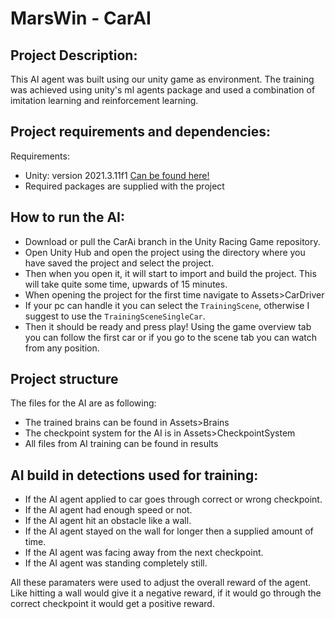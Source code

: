 # MarsWin - CarAI
## Project Description:

This AI agent was built using our unity game as environment. The training was achieved using unity's ml agents package and used a combination of imitation learning and reinforcement learning.

## Project requirements and dependencies:

Requirements:
- Unity: version 2021.3.11f1 <a href="https://unity.com/releases/editor/whats-new/2021.3.11">Can be found here!</a>
- Required packages are supplied with the project

## How to run the AI:

- Download or pull the CarAi branch in the Unity Racing Game repository.
- Open Unity Hub and open the project using the directory where you have saved the project and select the project.
- Then when you open it, it will start to import and build the project. This will take quite some time, upwards of 15 minutes.
- When opening the project for the first time navigate to Assets>CarDriver
- If your pc can handle it you can select the `TrainingScene`, otherwise I suggest to use the `TrainingSceneSingleCar`. 
- Then it should be ready and press play! Using the game overview tab you can follow the first car or if you go to the scene tab you can watch from any position.

## Project structure

The files for the AI are as following:

- The trained brains can be found in Assets>Brains
- The checkpoint system for the AI is in Assets>CheckpointSystem
- All files from AI training can be found in results

## AI build in detections used for training:

- If the AI agent applied to car goes through correct or wrong checkpoint.
- If the AI agent had enough speed or not.
- If the AI agent hit an obstacle like a wall.
- If the AI agent stayed on the wall for longer then a supplied amount of time.
- If the AI agent was facing away from the next checkpoint.
- If the AI agent was standing completely still.

All these paramaters were used to adjust the overall reward of the agent. Like hitting a wall would give it a negative reward, if it would go through the correct checkpoint it would get a positive reward. 



